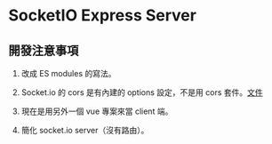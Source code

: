 # SocketIO Express Server

## 開發注意事項

1. 改成 ES modules 的寫法。

2. Socket.io 的 cors 是有內建的 options 設定，不是用 cors 套件。[文件](https://socket.io/docs/v4/handling-cors/)

3. 現在是用另外一個 vue 專案來當 client 端。

4. 簡化 socket.io server（沒有路由）。
